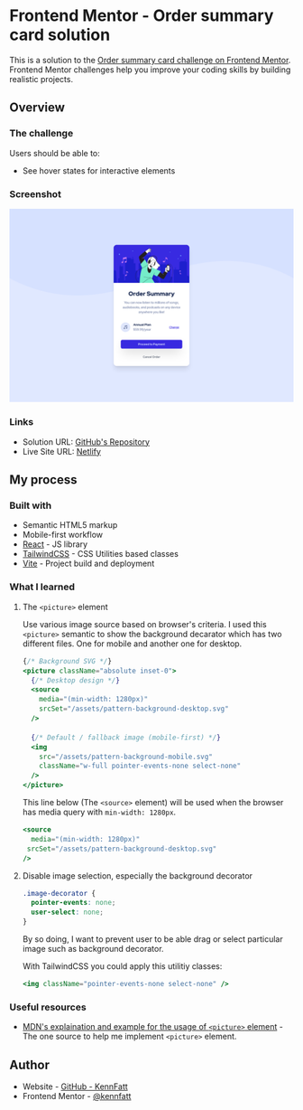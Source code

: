 # Frontend Mentor - Order summary card solution

This is a solution to the [Order summary card challenge on Frontend Mentor](https://www.frontendmentor.io/challenges/order-summary-component-QlPmajDUj). Frontend Mentor challenges help you improve your coding skills by building realistic projects. 



## Overview

### The challenge

Users should be able to:

- See hover states for interactive elements



### Screenshot

![](./design/final-desktop-screenshot.png)



### Links

- Solution URL: [GitHub's Repository](https://github.com/KennFatt/ui-challenge/tree/main/01-order-summary-component)
- Live Site URL: [Netlify](https://angry-pare-dfe056.netlify.app/)



## My process

### Built with

- Semantic HTML5 markup
- Mobile-first workflow
- [React](https://reactjs.org/) - JS library
- [TailwindCSS](https://tailwindcss.com/) - CSS Utilities based classes
- [Vite](https://vitejs.dev/) - Project build and deployment



### What I learned

1. The `<picture>` element

   Use various image source based on browser's criteria. I used this `<picture>` semantic to show the background decarator which has two different files. One for mobile and another one for desktop.

   ```jsx
   {/* Background SVG */}
   <picture className="absolute inset-0">
     {/* Desktop design */}
     <source
       media="(min-width: 1280px)"
       srcSet="/assets/pattern-background-desktop.svg"
     />
   
     {/* Default / fallback image (mobile-first) */}
     <img
       src="/assets/pattern-background-mobile.svg"
       className="w-full pointer-events-none select-none"
     />
   </picture>
   ```

   This line below (The `<source>` element) will be used when the browser has media query with `min-width: 1280px`. 

   ```jsx
   <source
     media="(min-width: 1280px)"
   	srcSet="/assets/pattern-background-desktop.svg"
   />
   ```



2. Disable image selection, especially the background decorator

   ```css
   .image-decorator {
     pointer-events: none;
     user-select: none;
   }
   ```

   By so doing, I want to prevent user to be able drag or select particular image such as background decorator.

   

   With TailwindCSS you could apply this utilitiy classes:

   ```jsx
   <img className="pointer-events-none select-none" />
   ```



### Useful resources

- [MDN's explaination and example for the usage of `<picture>` element](https://developer.mozilla.org/en-US/docs/Web/HTML/Element/picture) - The one source to help me implement `<picture>` element.



## Author

- Website - [GitHub - KennFatt](https://github.com/KennFatt)
- Frontend Mentor - [@kennfatt](https://www.frontendmentor.io/profile/kennfatt)
